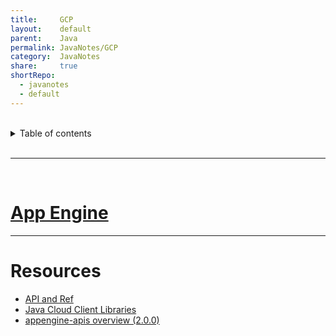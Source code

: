 ```yaml
---
title:     GCP              
layout:    default              
parent:    Java              
permalink: JavaNotes/GCP              
category:  JavaNotes              
share:     true              
shortRepo:            
  - javanotes            
  - default              
---
```

    
    
<br/>            
    
<details markdown="block">                  
<summary>                  
Table of contents                  
</summary>                  
{: .text-delta }                  
1. TOC                  
{:toc}                  
</details>                  
    
<br/>                  
    
***                  
    
<br/>                  
    
# [App Engine](https://cloud.google.com/appengine/docs/standard/java-gen2/runtime)    
    
            
---
    
# Resources    
    
- [API and Ref](https://cloud.google.com/appengine/docs/standard/apis)    
- [Java Cloud Client Libraries](https://cloud.google.com/java/docs/reference)    
- [appengine-apis overview (2.0.0)](https://cloud.google.com/appengine/docs/standard/java-gen2/reference/services/bundled/latest/overview)